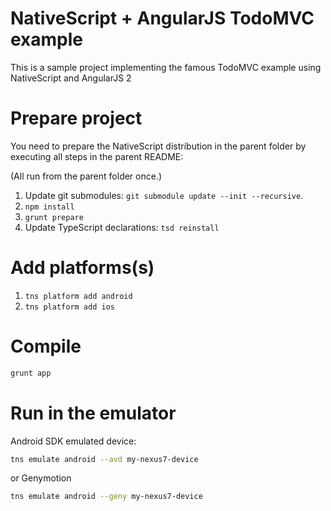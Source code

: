 # NativeScript + AngularJS TodoMVC example

This is a sample project implementing the famous TodoMVC example using NativeScript and AngularJS 2

# Prepare project

You need to prepare the NativeScript distribution in the parent folder by executing all steps in the parent README:

(All run from the parent folder once.)

1. Update git submodules: `git submodule update --init --recursive`.
2. `npm install`
3. `grunt prepare`
4. Update TypeScript declarations: `tsd reinstall`

# Add platforms(s)

1. `tns platform add android`
2. `tns platform add ios`

# Compile

```sh
grunt app
```

# Run in the emulator

Android SDK emulated device:

```sh
tns emulate android --avd my-nexus7-device
```

or Genymotion

```sh
tns emulate android --geny my-nexus7-device
```
